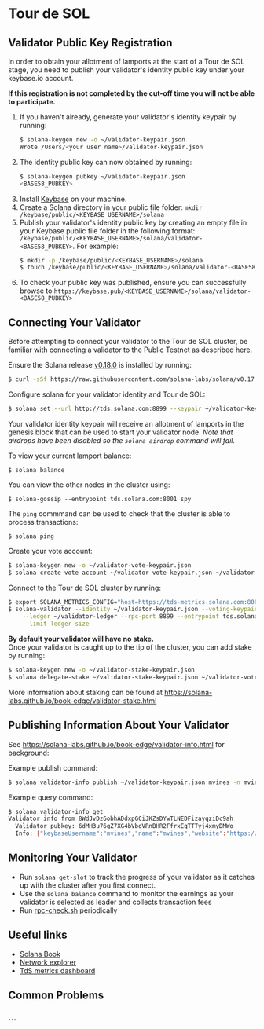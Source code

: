 # Tour de SOL

## Validator Public Key Registration
In order to obtain your allotment of lamports at the start of a Tour de SOL
stage, you need to publish your validator's identity public key under your
keybase.io account.

**If this registration is not completed by the cut-off time you will not be able to participate.**

1. If you haven't already, generate your validator's identity keypair by running:
     ```bash
     $ solana-keygen new -o ~/validator-keypair.json
     Wrote /Users/<your user name>/validator-keypair.json
     ```
2. The identity public key can now obtained by running:
     ```bash
     $ solana-keygen pubkey ~/validator-keypair.json
     <BASE58_PUBKEY>
     ```
3. Install [Keybase](https://keybase.io/download) on your machine.
3. Create a Solana directory in your public file folder: `mkdir /keybase/public/<KEYBASE_USERNAME>/solana`
4. Publish your validator's identity public key by creating an empty file in your Keybase public file folder in the following format: `/keybase/public/<KEYBASE_USERNAME>/solana/validator-<BASE58_PUBKEY>`.   For example:
     ```bash
     $ mkdir -p /keybase/public/<KEYBASE_USERNAME>/solana
     $ touch /keybase/public/<KEYBASE_USERNAME>/solana/validator-<BASE58_PUBKEY>
     ```
5. To check your public key was published, ensure you can successfully browse to     `https://keybase.pub/<KEYBASE_USERNAME>/solana/validator-<BASE58_PUBKEY>`


## Connecting Your Validator

Before attempting to connect your validator to the Tour de SOL cluster, be
familiar with connecting a validator to the Public Testnet as described
[here](https://solana-labs.github.io/book-edge/running-validator.html).

Ensure the Solana release [v0.18.0](https://github.com/solana-labs/solana/releases/tag/v0.18.0) is installed by running:
```bash
$ curl -sSf https://raw.githubusercontent.com/solana-labs/solana/v0.17.1/install/solana-install-init.sh | sh -s - 0.18.0
```

Configure solana for your validator identity and Tour de SOL:
```bash
$ solana set --url http://tds.solana.com:8899 --keypair ~/validator-keypair.json
```

Your validator identity keypair will receive an allotment of lamports
in the genesis block that can be used to start your validator node.
*Note that airdrops have been disabled so the `solana airdrop` command will fail.*

To view your current lamport balance:
```
$ solana balance
```

You can view the other nodes in the cluster using:
```
$ solana-gossip --entrypoint tds.solana.com:8001 spy
```

The `ping` commmand can be used to check that the cluster is able to process transactions:
```
$ solana ping
```

Create your vote account:
```bash
$ solana-keygen new -o ~/validator-vote-keypair.json
$ solana create-vote-account ~/validator-vote-keypair.json ~/validator-keypair.json 1

```

Connect to the Tour de SOL cluster by running:
```bash
$ export SOLANA_METRICS_CONFIG="host=https://tds-metrics.solana.com:8086,db=tds,u=tds_writer,p=dry_run"
$ solana-validator --identity ~/validator-keypair.json --voting-keypair ~/validator-vote-keypair.json \
    --ledger ~/validator-ledger --rpc-port 8899 --entrypoint tds.solana.com:8001 \
    --limit-ledger-size
```

**By default your validator will have no stake.**  
Once your validator is caught up to the tip of the cluster, you can add stake by running:
```bash
$ solana-keygen new -o ~/validator-stake-keypair.json
$ solana delegate-stake ~/validator-stake-keypair.json ~/validator-vote-keypair.json 8589934592
```

More information about staking can be found at https://solana-labs.github.io/book-edge/validator-stake.html

## Publishing Information About Your Validator
See https://solana-labs.github.io/book-edge/validator-info.html for background:

Example publish command:
```bash
$ solana validator-info publish ~/validator-keypair.json mvines -n mvines
```

Example query command:
```bash
$ solana validator-info get
Validator info from 8WdJvDz6obhADdxpGCiJKZsDYwTLNEDFizayqziDc9ah
  Validator pubkey: 6dMH3u76qZ7XG4bVboVRnBHR2FfrxEqTTTyj4xmyDMWo
  Info: {"keybaseUsername":"mvines","name":"mvines","website":"https://solana.com"}
```

## Monitoring Your Validator
* Run `solana get-slot` to track the progress of your validator as it catches up with the cluster after you first connect.
* Use the `solana balance` command to monitor the earnings as your
  validator is selected as leader and collects transaction fees
* Run [rpc-check.sh](https://github.com/solana-labs/tour-de-sol/blob/master/rpc-check.sh) periodically

## Useful links
* [Solana Book](https://solana-labs.github.io/book-edge/)
* [Network explorer](http://explorer.solana.com/)
* [TdS metrics dashboard](https://metrics.solana.com:3000/d/testnet-edge/testnet-monitor-edge?refresh=1m&from=now-15m&to=now&var-testnet=tds&orgId=2&var-datasource=TdS%20Metrics%20(read-only))

## Common Problems

### ...
